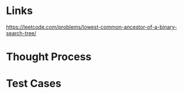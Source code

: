 # Links
https://leetcode.com/problems/lowest-common-ancestor-of-a-binary-search-tree/

# Thought Process

# Test Cases


